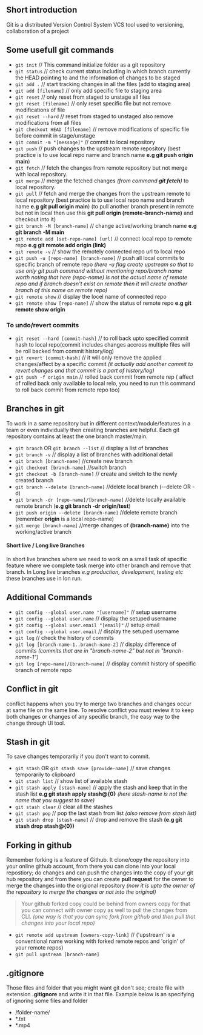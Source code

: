 
## Short introduction

Git is a distributed Version Control System  VCS tool used to versioning, collaboration of a project

## Some usefull git commands

 - `git init`                           // This command initialize folder as a git repository
 - `git status`                         // check current status including in which branch currently the HEAD pointing to and the information of changes to be staged
 - `git add .`                          // start tracking changes in all the files (add to staging area)
 - `git add [filename]`                 // only add specific file to staging area
 - `git reset`                          // only reset from staged to unstage all files
 - `git reset [filename]`               // only reset specific file but not remove modifications of file
 - `git reset --hard`                   // reset from staged to unstaged also remove modifications from all files
 - `git checkout HEAD [filename]`       // remove modifications of specific file before commit in stage/unstage
 - `git commit -m "[message]"`          // commit to local repository
 - `git push`                           // push changes to the upstream remote repository (best practice is to use local repo name and branch name **e.g git push origin main**)
 - `git fetch`                          // fetch the changes from remote repository but not merge with local repository.
 - `git merge`                          // merge the fetched changes *(from command **git fetch**)* to local 
repository.
 - `git pull`                           // fetch and merge the changes from the upstream remote to local repository (best practice is to use local repo name and branch name **e.g git pull origin main**) (to pull another branch present in remote but not in local then use this **git pull origin (remote-branch-name)** and checkout into it)
 - `git branch -M [branch-name]`        // change active/working branch name **e.g git branch -M main**
 - `git remote add [set-repo-name] [url]`   // connect local repo to remote repo **e.g git remote add origin (link)**
 - `git remote -v`                      // show the remotely connected repo url to local repo
 - `git push -u [repo-name] [branch-name]` // push all local commits to specific branch of remote repo *(here -u flag create upstream so that to use only git push command without mentioning repo/branch name worth noting that here (repo-name) is not the actual name of remote repo and if branch doesn't exist on remote then it will create another branch of this name on remote repo)*
 - `git remote show`                    // display the locel name of connected repo
 - `git remote show [repo-name]`        // show the status of remote repo **e.g git remote show origin**

### To undo/revert commits

 - `git reset --hard [commit-hash]`     // to roll back upto specified commit hash to local repo(commit includes changes accross multiple files will be roll backed from commit history/log)
 - `git revert [commit-hash]`           // it will only remove the applied changes/affect by a specific commit *(it actually add another commit to revert changes and that commit is a part of history/log)*
 - `git push -f origin main`            // rolled back commit from remote rep ( affect of rolled back only available to local relo, you need to run this command to roll back commit from remote repo too)

## Branches in git

To work in a same repository but in different context/module/features in a team or even individually then creating branches are helpful. Each git repository contains at least the one branch master/main. 

- `git branch` OR `git branch --list`   // display a list of branches
- `git branch -v`                       // display a list of branches with additional detail
- `git branch [branch-name]`            //create new branch 
- `git checkout [branch-name]`          //switch branch
- `git checkout -b [branch-name]`       // create and switch to the newly created branch
- `git branch --delete [branch-name]`   //delete local branch (--delete OR -d)
- `git branch -dr [repo-name]/[branch-name]`        //delete locally available remote branch (**e.g git branch -dr origin/test**)
- `git push origin --delete [branch-name]`   //delete remote branch (remember **origin** is a local repo-name)
- `git merge [branch-name]`             //merge changes of **(branch-name)** into the working/active branch

#### Short live / Long live Branches

In short live branches where we need to work on a small task of specific feature where we complete task merge into other branch and remove that branch.
In Long live branches *e.g production, development, testing etc* these branches use in lon run. 

## Additional Commands

- `git config --global user.name "[username]"` // setup username
- `git config --global user.name`              // display the setuped username
- `git config --global user.email "[email]"`   // setup email
- `git config --global user.email`             // display the setuped username
- `git log`                                    // check the history of commits
- `git log [branch-name-1..branch-name-2]`     // display difference of commits *(commits that are in "branch-name-2" but not in "branch-name-1")*
- `git log [repo-name]/[branch-name]`          // display commit history of specific branch of remote repo

## Conflict in git

conflict happens when you try to merge two branches and changes occur at same file on the same line.
To resolve conflict you must review it to keep both changes or changes of any specific branch, the easy way to the change through UI tool.

## Stash in git

To save changes temporarily if you don't want to commit.

- `git stash` OR `git stash save [provide-name]` // save changes temporarily to clipboard
- `git stash list`                               // show list of available stash
- `git stash apply [stash-name]`                 // apply the stash and keep that in the stash list **e.g git stash apply stash@{0}** *(here stash-name is not the name that you suggest to save)*
- `git stash clear`                              // clear all the stashes
- `git stash pop`                                // pop the last stash from list *(also remove from stash list)*
- `git stash drop [stash-name]`                  // drop and remove the stash **(e.g git stash drop stash@{0})**

## Forking in github

Remember forking is a feature of Github. It clone/copy the repository into your online github account, from there you can clone into your local repostiory; do changes and can push the changes into the copy of your git hub repository and from there you can create **pull request** for the owner to merge the changes into the origional repository *(now it is upto the owner of the repository to merge the changes or not into the original)*

> Your github forked copy could be behind from owners copy for that you can connect with owner copy as well to pull the changes from CLI. *(one way is that you can sync fork from github and then pull that changes into your local repo)*

- `git remote add upstream [owners-copy-link]` // ('upstream' is a conventional name working with forked remote repos and 'origin' of your remote repos)
- `git pull upstream [branch-name]`

## .gitignore

Those files and folder that you might want git don't see; create file with extension **.gitignore** and write it in that file. Example below is an specifying of ignoring some files and folder

 - /folder-name/
 - *.txt 
 - *.mp4